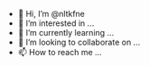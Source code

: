 - 👋 Hi, I’m @nltkfne
- 👀 I’m interested in ...
- 🌱 I’m currently learning ...
- 💞️ I’m looking to collaborate on ...
- 📫 How to reach me ...

<!---
nltkfne/nltkfne is a ✨ special ✨ repository because its `README.md` (this file) appears on your GitHub profile.
You can click the Preview link to take a look at your changes.
--->
